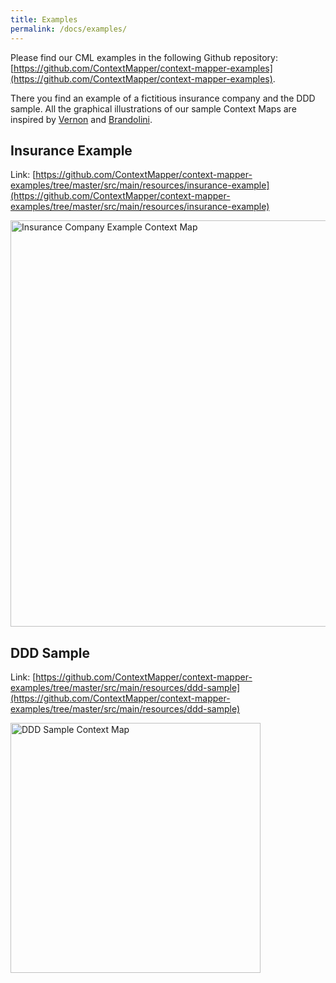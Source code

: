 ```yaml
---
title: Examples
permalink: /docs/examples/
---
```


Please find our CML examples in the following Github repository: [https://github.com/ContextMapper/context-mapper-examples](https://github.com/ContextMapper/context-mapper-examples).

There you find an example of a fictitious insurance company and the DDD sample. All the graphical illustrations of our sample Context Maps are inspired by [Vernon][1] and [Brandolini][2].

## Insurance Example
Link: [https://github.com/ContextMapper/context-mapper-examples/tree/master/src/main/resources/insurance-example](https://github.com/ContextMapper/context-mapper-examples/tree/master/src/main/resources/insurance-example)

<img alt="Insurance Company Example Context Map" src="https://raw.githubusercontent.com/ContextMapper/context-mapper-examples/master/src/main/resources/insurance-example/images/ContextMap-Illustration.png" width="650px">

## DDD Sample
Link: [https://github.com/ContextMapper/context-mapper-examples/tree/master/src/main/resources/ddd-sample](https://github.com/ContextMapper/context-mapper-examples/tree/master/src/main/resources/ddd-sample)

<img alt="DDD Sample Context Map" src="https://raw.githubusercontent.com/ContextMapper/context-mapper-examples/master/src/main/resources/ddd-sample/images/DDD-Cargo-Tracking-ContextMap-Illustration.png" width="400px">



[1]: https://www.amazon.de/Implementing-Domain-Driven-Design-Vaughn-Vernon/dp/0321834577
[2]: https://www.infoq.com/articles/ddd-contextmapping

